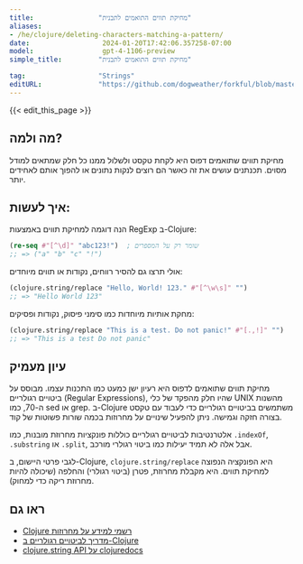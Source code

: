 ```yaml
---
title:                "מחיקת תווים התואמים לתבנית"
aliases:
- /he/clojure/deleting-characters-matching-a-pattern/
date:                  2024-01-20T17:42:06.357258-07:00
model:                 gpt-4-1106-preview
simple_title:         "מחיקת תווים התואמים לתבנית"

tag:                  "Strings"
editURL:              "https://github.com/dogweather/forkful/blob/master/content/he/clojure/deleting-characters-matching-a-pattern.md"
---
```


{{< edit_this_page >}}

## מה ולמה?
מחיקת תווים שתואמים דפוס היא לקחת טקסט ולשלול ממנו כל חלק שמתאים למודל מסוים. תכנתנים עושים את זה כאשר הם רוצים לנקות נתונים או להפוך אותם לאחידים יותר.

## איך לעשות:
הנה דוגמה למחיקת תווים באמצעות RegExp ב-Clojure:

```Clojure
(re-seq #"[^\d]" "abc123!")  ; שומר רק על המספרים
;; => ("a" "b" "c" "!")
```

אולי תרצו גם להסיר רווחים, נקודות או תווים מיוחדים:

```Clojure
(clojure.string/replace "Hello, World! 123." #"[^\w\s]" "")
;; => "Hello World 123"
```

מחקת אותיות מיוחדות כמו סימני פיסוק, נקודות ופסיקים:

```Clojure
(clojure.string/replace "This is a test. Do not panic!" #"[.,!]" "")
;; => "This is a test Do not panic"
```

## עיון מעמיק
מחיקת תווים שתואמים לדפוס היא רעיון ישן כמעט כמו התכנות עצמו. מבוסס על ביטויים רגולריים (Regular Expressions), שהיו חלק מהפקד של כלי UNIX מהשנות ה-70, כמו sed או grep. ב-Clojure משתמשים בביטויים רגולריים כדי לעבוד עם טקסט בצורה חזקה וגמישה. ניתן להפעיל שינויים על מחרוזות בכמה שורות פשוטות של קוד.

אלטרנטיבות לביטויים רגולריים כוללות פונקציות מחרוזת מובנות, כמו `.indexOf`, `.substring` או `.split`, אבל אלה לא תמיד יעילות כמו ביטוי רגולרי מורכב. 

לגבי פרטי היישום, ב-Clojure, `clojure.string/replace` היא הפונקציה הנפוצה למחיקת תווים. היא מקבלת מחרוזת, פטרן (ביטוי רגולרי) והחלפה (שיכולה להיות מחרוזת ריקה כדי למחוק).

## ראו גם
- [Clojure רשמי למידע על מחרוזות](https://clojure.org/guides/learn/functions#_strings)
- [מדריך לביטויים רגולריים ב-Clojure](https://clojure.org/guides/learn/syntax#_regular_expressions)
- [clojure.string API על clojuredocs](https://clojuredocs.org/clojure.string)
